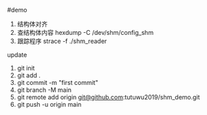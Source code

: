 #demo  
1. 结构体对齐  
2. 查结构体内容 hexdump -C /dev/shm/config_shm  
3. 跟踪程序 strace -f ./shm_reader  

update
1. git init
2. git add .
3. git commit -m "first commit"
4. git branch -M main
5. git remote add origin git@github.com:tutuwu2019/shm_demo.git
6. git push -u origin main


